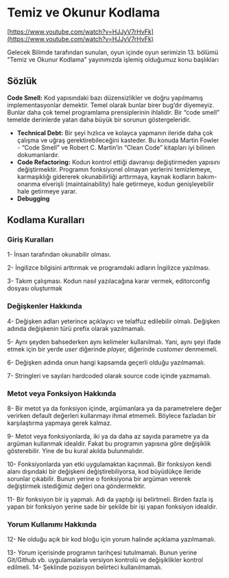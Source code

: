 # Temiz ve Okunur Kodlama

[https://www.youtube.com/watch?v=HJJyV7rHvFk](https://www.youtube.com/watch?v=HJJyV7rHvFk)

Gelecek Bilimde tarafından sunulan, oyun içinde oyun serimizin 13. bölümü "Temiz ve Okunur Kodlama" yayınımızda işlemiş olduğumuz konu başlıkları

## Sözlük

**Code Smell:** Kod yapısındaki bazı düzensizlikler ve doğru yapılmamış implementasyonlar demektir. Temel olarak bunlar birer bug’dır diyemeyiz. Bunlar daha çok temel programlama prensiplerinin ihlalidir. Bir “code smell” temelde derinlerde yatan daha büyük bir sorunun göstergeleridir.

- **Technical Debt:** Bir şeyi hızlıca ve kolayca yapmanın ileride daha çok çalışma ve uğraş gerektirebileceğini kasteder. Bu konuda Martin Fowler - “Code Smell” ve Robert C. Martin’in “Clean Code” kitapları iyi bilinen dokumanlardır.
- **Code Refactoring:** Kodun kontrol ettiği davranışı değiştirmeden yapısını değiştirmektir. Programın fonksiyonel olmayan yerlerini temizlemeye, karmaşıklığı gidererek okunabilirliği arttırmaya, kaynak kodların bakım-onarıma elverişli (maintainability) hale getirmeye, kodun genişleyebilir hale getirmeye yarar.
- **Debugging**

## Kodlama Kuralları

### **Giriş Kuralları**

1- İnsan tarafından okunabilir olması.

2- İngilizce bilgisini arttırmak ve programdaki adların İngilizce yazılması.

3- Takım çalışması. Kodun nasıl yazılacağına karar vermek, editorconfig dosyası oluşturmak

### **Değişkenler Hakkında**

4- Değişken adları yeterince açıklayıcı ve telaffuz edilebilir olmalı. Değişken adında değişkenin türü prefix olarak yazılmamalı.

5- Aynı şeyden bahsederken aynı kelimeler kullanılmalı. Yani, aynı şeyi ifade etmek için bir yerde *user* diğerinde *player,* diğerinde *customer* denmemeli.

6- Değişken adında onun hangi kapsamda geçerli olduğu yazılmamalı.

7- Stringleri ve sayıları hardcoded olarak source code içinde yazmamalı.

### **Metot veya Fonksiyon Hakkında**

8- Bir metot ya da fonksiyon içinde, argümanlara ya da parametrelere değer verirken default değerleri kullanmayı ihmal etmemeli. Böylece fazladan bir karşılaştırma yapmaya gerek kalmaz.

9- Metot veya fonksiyonlarda, iki ya da daha az sayıda parametre ya da argüman kullanmak idealdir. Fakat bu programın yapısına göre değişiklik gösterebilir. Yine de bu kural akılda bulunmalıdır.

10- Fonksiyonlarda yan etki uygulamaktan kaçınmalı. Bir fonksiyon kendi alanı dışındaki bir değişkeni değiştirebiliyorsa, kod büyüdükçe ileride sorunlar çıkabilir. Bunun yerine o fonksiyona bir argüman vererek değiştirmek istediğimiz değeri ona göndermektir.

11- Bir fonksiyon bir iş yapmalı. Adı da yaptığı işi belirtmeli. Birden fazla iş yapan bir fonksiyon yerine sade bir şekilde bir işi yapan fonksiyon idealdir.

### **Yorum Kullanımı Hakkında**

12- Ne olduğu açık bir kod bloğu için yorum halinde açıklama yazılmamalı.

13- Yorum içerisinde programın tarihçesi tutulmamalı. Bunun yerine Git/Github vb. uygulamalarla versiyon kontrolü ve değişiklikler kontrol edilmeli.
14- Şeklinde pozisyon belirteci kullanılmamalı.